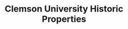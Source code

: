 ---
layout: repo
title: "Clemson University Historic Properties"
id: 1987
permalink: repos/1987/
---